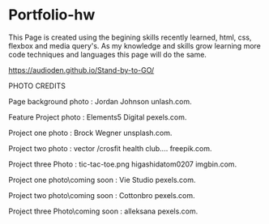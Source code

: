 # Portfolio-hw
 This Page is created using the begining skills recently learned, html, css, flexbox and media query's.  As my knowledge and skills grow learning more code techniques and languages this page will do the same. 


https://audioden.github.io/Stand-by-to-GO/


 PHOTO CREDITS

 Page background photo : Jordan Johnson unlash.com.

 Feature Project photo : Elements5 Digital  pexels.com.

 Project one photo : Brock Wegner  unsplash.com. 

 Project two photo : vector /crosfit health club....  freepik.com.

 Project three Photo : tic-tac-toe.png  higashidatom0207  imgbin.com.

 Project one photo\coming soon :  Vie Studio pexels.com.

 Project two photo\coming soon :  Cottonbro pexels.com.
 
 Project three Photo\coming soon :  alleksana pexels.com.
